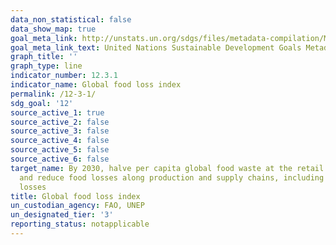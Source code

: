 ```yaml
---
data_non_statistical: false
data_show_map: true
goal_meta_link: http://unstats.un.org/sdgs/files/metadata-compilation/Metadata-Goal-12.pdf
goal_meta_link_text: United Nations Sustainable Development Goals Metadata (pdf 782kB)
graph_title: ''
graph_type: line
indicator_number: 12.3.1
indicator_name: Global food loss index
permalink: /12-3-1/
sdg_goal: '12'
source_active_1: true
source_active_2: false
source_active_3: false
source_active_4: false
source_active_5: false
source_active_6: false
target_name: By 2030, halve per capita global food waste at the retail and consumer levels
  and reduce food losses along production and supply chains, including post-harvest
  losses
title: Global food loss index
un_custodian_agency: FAO, UNEP
un_designated_tier: '3'
reporting_status: notapplicable
---
```

